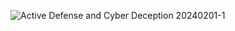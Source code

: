 ![Active Defense and Cyber Deception 20240201-1](https://github.com/ButchBytes-sec/ButchBytes-sec/assets/78964580/61687f6f-ce0d-4cb9-97bf-b1ac60e462f7)
